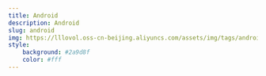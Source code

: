 ```yaml
---
title: Android
description: Android
slug: android
img: https://lllovol.oss-cn-beijing.aliyuncs.com/assets/img/tags/android.jpg
style:
    background: #2a9d8f
    color: #fff
---
```

